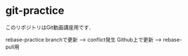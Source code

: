 # git-practice
このリポジトリはGit動画講座用です．

rebase-practice branchで更新 --> conflict発生
Github上で更新 --> rebase-pull用

